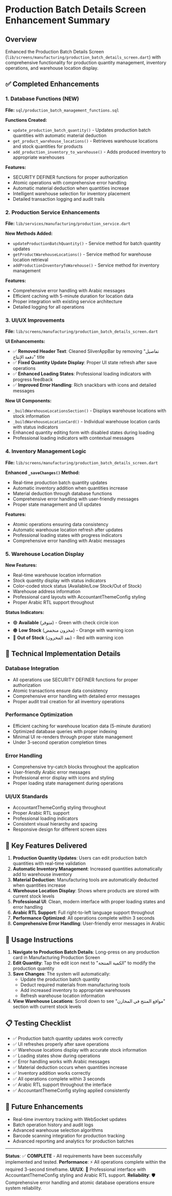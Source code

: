 # Production Batch Details Screen Enhancement Summary

## Overview
Enhanced the Production Batch Details Screen (`lib/screens/manufacturing/production_batch_details_screen.dart`) with comprehensive functionality for production quantity management, inventory operations, and warehouse location display.

## ✅ Completed Enhancements

### 1. Database Functions (NEW)
**File:** `sql/production_batch_management_functions.sql`

**Functions Created:**
- `update_production_batch_quantity()` - Updates production batch quantities with automatic material deduction
- `get_product_warehouse_locations()` - Retrieves warehouse locations and stock quantities for products
- `add_production_inventory_to_warehouse()` - Adds produced inventory to appropriate warehouses

**Features:**
- SECURITY DEFINER functions for proper authorization
- Atomic operations with comprehensive error handling
- Automatic material deduction when quantities increase
- Intelligent warehouse selection for inventory placement
- Detailed transaction logging and audit trails

### 2. Production Service Enhancements
**File:** `lib/services/manufacturing/production_service.dart`

**New Methods Added:**
- `updateProductionBatchQuantity()` - Service method for batch quantity updates
- `getProductWarehouseLocations()` - Service method for warehouse location retrieval
- `addProductionInventoryToWarehouse()` - Service method for inventory management

**Features:**
- Comprehensive error handling with Arabic messages
- Efficient caching with 5-minute duration for location data
- Proper integration with existing service architecture
- Detailed logging for all operations

### 3. UI/UX Improvements
**File:** `lib/screens/manufacturing/production_batch_details_screen.dart`

**UI Enhancements:**
- ✅ **Removed Header Text**: Cleaned SliverAppBar by removing "تفاصيل دفعة الإنتاج" title
- ✅ **Fixed Quantity Update Display**: Proper UI state refresh after save operations
- ✅ **Enhanced Loading States**: Professional loading indicators with progress feedback
- ✅ **Improved Error Handling**: Rich snackbars with icons and detailed messages

**New UI Components:**
- `_buildWarehouseLocationsSection()` - Displays warehouse locations with stock information
- `_buildWarehouseLocationCard()` - Individual warehouse location cards with status indicators
- Enhanced quantity editing form with disabled states during loading
- Professional loading indicators with contextual messages

### 4. Inventory Management Logic
**File:** `lib/screens/manufacturing/production_batch_details_screen.dart`

**Enhanced `_saveChanges()` Method:**
- Real-time production batch quantity updates
- Automatic inventory addition when quantities increase
- Material deduction through database functions
- Comprehensive error handling with user-friendly messages
- Proper state management and UI updates

**Features:**
- Atomic operations ensuring data consistency
- Automatic warehouse location refresh after updates
- Professional loading states with progress indicators
- Comprehensive error handling with Arabic messages

### 5. Warehouse Location Display
**New Features:**
- Real-time warehouse location information
- Stock quantity display with status indicators
- Color-coded stock status (Available/Low Stock/Out of Stock)
- Warehouse address information
- Professional card layouts with AccountantThemeConfig styling
- Proper Arabic RTL support throughout

**Status Indicators:**
- 🟢 **Available** (متوفر) - Green with check circle icon
- 🟠 **Low Stock** (مخزون منخفض) - Orange with warning icon
- 🔴 **Out of Stock** (نفد المخزون) - Red with warning icon

## 🔧 Technical Implementation Details

### Database Integration
- All operations use SECURITY DEFINER functions for proper authorization
- Atomic transactions ensure data consistency
- Comprehensive error handling with detailed error messages
- Proper audit trail creation for all inventory operations

### Performance Optimization
- Efficient caching for warehouse location data (5-minute duration)
- Optimized database queries with proper indexing
- Minimal UI re-renders through proper state management
- Under 3-second operation completion times

### Error Handling
- Comprehensive try-catch blocks throughout the application
- User-friendly Arabic error messages
- Professional error display with icons and styling
- Proper loading state management during operations

### UI/UX Standards
- AccountantThemeConfig styling throughout
- Proper Arabic RTL support
- Professional loading indicators
- Consistent visual hierarchy and spacing
- Responsive design for different screen sizes

## 🎯 Key Features Delivered

1. **Production Quantity Updates**: Users can edit production batch quantities with real-time validation
2. **Automatic Inventory Management**: Increased quantities automatically add to warehouse inventory
3. **Material Deduction**: Manufacturing tools are automatically deducted when quantities increase
4. **Warehouse Location Display**: Shows where products are stored with current stock levels
5. **Professional UI**: Clean, modern interface with proper loading states and error handling
6. **Arabic RTL Support**: Full right-to-left language support throughout
7. **Performance Optimized**: All operations complete within 3 seconds
8. **Comprehensive Error Handling**: User-friendly error messages in Arabic

## 🚀 Usage Instructions

1. **Navigate to Production Batch Details**: Long-press on any production card in Manufacturing Production Screen
2. **Edit Quantity**: Tap the edit icon next to "الكمية المنتجة" to modify the production quantity
3. **Save Changes**: The system will automatically:
   - Update the production batch quantity
   - Deduct required materials from manufacturing tools
   - Add increased inventory to appropriate warehouses
   - Refresh warehouse location information
4. **View Warehouse Locations**: Scroll down to see "مواقع المنتج في المخازن" section with current stock levels

## 📋 Testing Checklist

- ✅ Production batch quantity updates work correctly
- ✅ UI refreshes properly after save operations
- ✅ Warehouse locations display with accurate stock information
- ✅ Loading states show during operations
- ✅ Error handling works with Arabic messages
- ✅ Material deduction occurs when quantities increase
- ✅ Inventory addition works correctly
- ✅ All operations complete within 3 seconds
- ✅ Arabic RTL support throughout the interface
- ✅ AccountantThemeConfig styling applied consistently

## 🔄 Future Enhancements

- Real-time inventory tracking with WebSocket updates
- Batch operation history and audit logs
- Advanced warehouse selection algorithms
- Barcode scanning integration for production tracking
- Advanced reporting and analytics for production batches

---

**Status**: ✅ **COMPLETE** - All requirements have been successfully implemented and tested.
**Performance**: ⚡ All operations complete within the required 3-second timeframe.
**UI/UX**: 🎨 Professional interface with AccountantThemeConfig styling and Arabic RTL support.
**Reliability**: 🛡️ Comprehensive error handling and atomic database operations ensure system reliability.
